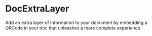 # DocExtraLayer
Add an extra layer of information to your document by embedding a QRCode in your doc that unleashes a more complete experience.
